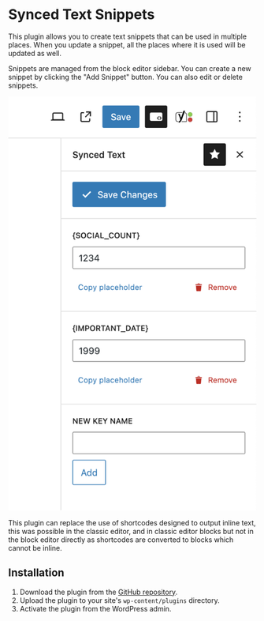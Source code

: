 # Synced Text Snippets

This plugin allows you to create text snippets that can be used in multiple places. When you update a snippet, all the places where it is used will be updated as well.

Snippets are managed from the block editor sidebar. You can create a new snippet by clicking the "Add Snippet" button. You can also edit or delete snippets.

![Screenshot of the synced text snippets block editor sidebar](assets/screenshot.png)

This plugin can replace the use of shortcodes designed to output inline text, this was possible in the classic editor, and in classic editor blocks but not in the block editor directly as shortcodes are converted to blocks which cannot be inline.

## Installation

1. Download the plugin from the [GitHub repository](https://github.com/humanmade/synced-text).
2. Upload the plugin to your site's `wp-content/plugins` directory.
3. Activate the plugin from the WordPress admin.
